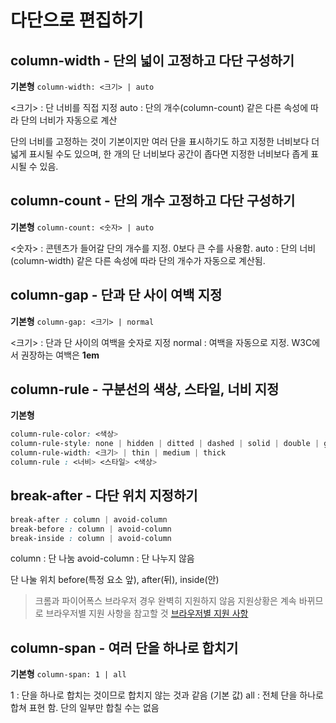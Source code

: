 # 다단으로 편집하기

## column-width - 단의 넓이 고정하고 다단 구성하기

**기본형** `column-width: <크기> | auto`

<크기> : 단 너비를 직접 지정
auto : 단의 개수(column-count) 같은 다른 속성에 따라 단의 너비가 자동으로 계산

단의 너비를 고정하는 것이 기본이지만 여러 단을 표시하기도 하고 
지정한 너비보다 더 넓게 표시될 수도 있으며, 
한 개의 단 너비보다 공간이 좁다면 지정한 너비보다 좁게 표시될 수 있음.

## column-count - 단의 개수 고정하고 다단 구성하기

**기본형** `column-count: <숫자> | auto`

<숫자> : 콘텐츠가 들어갈 단의 개수를 지정. 0보다 큰 수를 사용함.
auto : 단의 너비(column-width) 같은 다른 속성에 따라 단의 개수가 자동으로 계산됨.

## column-gap - 단과 단 사이 여백 지정

**기본형** `column-gap: <크기> | normal`

<크기> : 단과 단 사이의 여백을 숫자로 지정
normal : 여백을 자동으로 지정. W3C에서 권장하는 여백은 **1em**

## column-rule - 구분선의 색상, 스타일, 너비 지정

**기본형**
```css
column-rule-color: <색상>
column-rule-style: none | hidden | ditted | dashed | solid | double | groove | ridge | inset | ouset
column-rule-width: <크기> | thin | medium | thick
column-rule : <너비> <스타일> <색상>
```

## break-after - 다단 위치 지정하기
```css
break-after : column | avoid-column 
break-before : column | avoid-column
break-inside : column | avoid-column
```
column : 단 나눔
avoid-column : 단 나누지 않음

단 나눌 위치
before(특정 요소 앞), after(뒤), inside(안)

> 크롬과 파이어폭스 브라우저 경우 완벽히 지원하지 않음
지원상황은 계속 바뀌므로 브라우저별 지원 사항을 참고할 것
[브라우저별 지원 사항](http://caniuse.com/#feat=multicolumn)

## column-span - 여러 단을 하나로 합치기

**기본형** `column-span: 1 | all`

1 : 단을 하나로 합치는 것이므로 합치지 않는 것과 같음 (기본 값)
all : 전체 단을 하나로 합쳐 표현 함. 단의 일부만 합칠 수는 없음